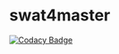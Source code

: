 # swat4master
[![Codacy Badge](https://api.codacy.com/project/badge/Grade/b46cd28c65574b27bfc87b0779050474)](https://app.codacy.com/gh/sergeii/swat4master?utm_source=github.com&utm_medium=referral&utm_content=sergeii/swat4master&utm_campaign=Badge_Grade_Settings)